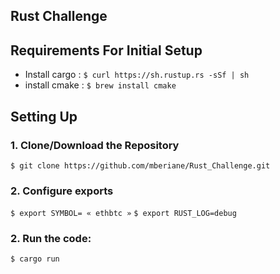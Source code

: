 ## Rust Challenge

## Requirements For Initial Setup
- Install cargo :
`$ curl https://sh.rustup.rs -sSf | sh`
- install cmake :
`$ brew install cmake`

## Setting Up
### 1. Clone/Download the Repository
`$ git clone https://github.com/mberiane/Rust_Challenge.git `

### 2. Configure exports
`$ export SYMBOL= « ethbtc »`
`$ export RUST_LOG=debug`

### 2.  Run the code:
`$ cargo run`
